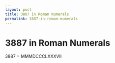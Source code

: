 ```yaml
---
layout: post
title: 3887 in Roman Numerals
permalink: 3887-in-roman-numerals
---
```


# 3887 in Roman Numerals

3887 = MMMDCCCLXXXVII
